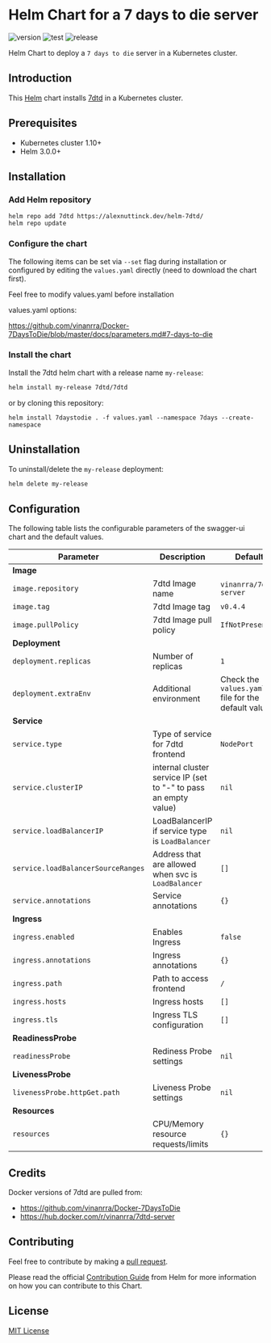 # Helm Chart for a 7 days to die server

![version](https://img.shields.io/github/tag/alexnuttinck/helm-7dtd.svg?label=release) ![test](https://github.com/alexnuttinck/helm-7dtd/actions/workflows/test.yaml/badge.svg) ![release](https://github.com/alexnuttinck/helm-7dtd/actions/workflows/release.yaml/badge.svg)

Helm Chart to deploy a `7 days to die` server in a Kubernetes cluster. 

## Introduction

This [Helm](https://github.com/kubernetes/helm) chart installs [7dtd](https://7daystodie.com/) in a Kubernetes cluster.

## Prerequisites

- Kubernetes cluster 1.10+
- Helm 3.0.0+

## Installation
### Add Helm repository

```
helm repo add 7dtd https://alexnuttinck.dev/helm-7dtd/
helm repo update
```

### Configure the chart

The following items can be set via `--set` flag during installation or configured by editing the `values.yaml` directly (need to download the chart first).

Feel free to modify values.yaml before installation

values.yaml options:

https://github.com/vinanrra/Docker-7DaysToDie/blob/master/docs/parameters.md#7-days-to-die

### Install the chart

Install the 7dtd helm chart with a release name `my-release`:

```bash
helm install my-release 7dtd/7dtd
```

or by cloning this repository:

```
helm install 7daystodie . -f values.yaml --namespace 7days --create-namespace
```

## Uninstallation

To uninstall/delete the `my-release` deployment:

```bash
helm delete my-release
```

## Configuration

The following table lists the configurable parameters of the swagger-ui chart and the default values.

| Parameter                                                                   | Description                                                                                                        | Default                         |
| --------------------------------------------------------------------------- | -------------------------------------------------------------------------------------------------------------------| ------------------------------- |
| **Image**                                                                   |
| `image.repository`                                                          | 7dtd Image name                                                                                                    | `vinanrra/7dtd-server`                    |
| `image.tag`                                                                 | 7dtd Image tag                                                                                                     | `v0.4.4`                              |
| `image.pullPolicy`                                                          | 7dtd Image pull policy                                                                                             | `IfNotPresent`                  |
| **Deployment**                                                              |
| `deployment.replicas`                                                       | Number of replicas                                                                                                 | `1`                             |
| `deployment.extraEnv`                                                       | Additional environment                                                                                             |  Check the `values.yaml` file for the default values. |
| **Service**                                                                 |
| `service.type`                                                              | Type of service for 7dtd frontend                                                                                  | `NodePort`                      |
| `service.clusterIP`                                                         | internal cluster service IP (set to "-" to pass an empty value)                                                    | `nil`                           |
| `service.loadBalancerIP`                                                    | LoadBalancerIP if service type is `LoadBalancer`                                                                   | `nil`                           |
| `service.loadBalancerSourceRanges`                                          | Address that are allowed when svc is `LoadBalancer`                                                                | `[]`                               |
| `service.annotations`                                                       | Service annotations                                                                                                | `{}`                               |
| **Ingress**                                                                 |
| `ingress.enabled`                                                           | Enables Ingress                                                                                                    | `false`                         |
| `ingress.annotations`                                                       | Ingress annotations                                                                                                | `{}`                               |
| `ingress.path`                                                              | Path to access frontend                                                                                            | `/`                               |
| `ingress.hosts`                                                             | Ingress hosts                                                                                                      | `[]`                               |
| `ingress.tls`                                                               | Ingress TLS configuration                                                                                          | `[]`                               |
| **ReadinessProbe**                                                          |
| `readinessProbe`                                                            | Rediness Probe settings                                                                                            | `nil`                           |
| **LivenessProbe**                                                           |
| `livenessProbe.httpGet.path`                                                | Liveness Probe settings                                                                                            | `nil`                           |
| **Resources**                                                               |
| `resources`                                                                 | CPU/Memory resource requests/limits                                                                                | `{}`                               |

## Credits

Docker versions of 7dtd are pulled from:

* https://github.com/vinanrra/Docker-7DaysToDie 
* https://hub.docker.com/r/vinanrra/7dtd-server 
## Contributing

Feel free to contribute by making a [pull request](https://github.com/alexnuttinck/helm-7dtd/pull/new/master).

Please read the official [Contribution Guide](https://github.com/helm/charts/blob/master/CONTRIBUTING.md) from Helm for more information on how you can contribute to this Chart.

## License

[MIT License](/LICENSE.md)

